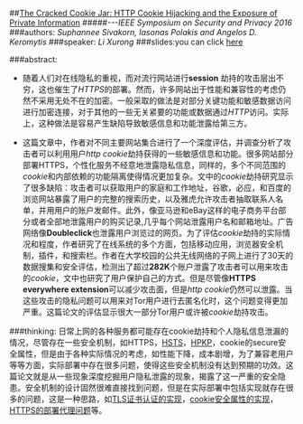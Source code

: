 ##[The Cracked Cookie Jar: HTTP Cookie Hijacking and the Exposure of Private Information](http://www.cs.columbia.edu/~angelos/Papers/2016/cookiejar.pdf)
#####*---IEEE Symposium on Security and Privacy 2016*
###authors: *Suphannee Sivakorn, Iasonas Polakis and Angelos D. Keromytis*
###speaker: *Li Xurong*
###slides:you can click [here](https://www.blackhat.com/docs/us-16/materials/us-16-Sivakorn-HTTP-Cookie-Hijacking-In-The-Wild-Security-And-Privacy-Implications.pdf)

###abstract: 
   * 随着人们对在线隐私的重视，而对流行网站进行**session** 劫持的攻击层出不穷，这也催生了*HTTPS*的部署。然而，许多网站出于性能和兼容性的考虑仍然不采用无处不在的加密。一般采取的做法是对部分关键功能和敏感数据访问进行加密连接，对于其他的一些无关紧要的功能或数据通过*HTTP*访问。实际上，这种做法是容易产生缺陷导致敏感信息和功能泄露给第三方。

* 这篇文章中，作者对不同主要网站集合进行了一个深度评估，并调查分析了攻击者可以利用用户*http cookie*劫持获得的一些敏感信息和功能。很多网站部分部署HTTPS，个性化服务不经意地泄露隐私信息，同样的，多个不同范围的*cookie*和内部依赖的功能隔离使得情况更加复杂。文中的*cookie*劫持研究显示了很多缺陷：攻击者可以获取用户的家庭和工作地址，谷歌，必应，和百度的浏览网站暴露了用户的完整的搜索历史，以及雅虎允许攻击者抽取联系人名单，并用用户的账户发邮件。此外，像亚马逊和eBay这样的电子商务平台部分或者全部地泄露用户的购买记录,几乎每个网站泄露用户名和邮箱地址。广告网络像**Doubleclick**也泄露用户浏览过的网页。为了评估*cookie*劫持的实际情况和程度，作者研究了在线系统的多个方面，包括移动应用，浏览器安全机制，插件，和搜索栏。作者在大学校园的公共无线网络的子网上进行了30天的数据搜集和安全评估，检测出了超过**282K**个账户泄露了攻击者可以用来攻击的*cookie*，文中也研究了用户保护自己的方式。但是尽管像**HTTPS everywhere extension**可以减少攻击面，但是*http cookie*仍然可以泄露。当这些攻击的隐私问题可以用来对Tor用户进行去匿名化时，这个问题变得更加严重。这篇论文的评估显示很大一部分Tor用户或许被*cookie*劫持攻击。


###thinking:
日常上网的各种服务都可能存在cookie劫持和个人隐私信息泄漏的情况，尽管存在一些安全机制，如HTTPS，[HSTS](https://en.wikipedia.org/wiki/HTTP_Strict_Transport_Security)，[HPKP](https://en.wikipedia.org/wiki/HTTP_Public_Key_Pinning)，cookie的secure安全属性，但是由于各种实际情况的考虑，如性能下降，成本剧增，为了兼容老用户等等方面，实际部署中存在很多问题，使得这些安全机制没有达到预期的功效。这篇论文就是从一些现象深度挖掘用户隐私泄露的现象，揭露了这一严重的安全隐患。安全机制的设计固然很难直接找到问题，但是在实际部署中包括实现就存在很多的问题，这是一种思路，如[TLS证书认证的实现](http://www.cs.utexas.edu/~shmat/shmat_ccs12.pdf)，[cookie安全属性的实现](https://www.usenix.org/system/files/conference/usenixsecurity15/sec15-paper-zheng-updated.pdf)，[HTTPS的部署代理问题](http://citeseerx.ist.psu.edu/viewdoc/download?doi=10.1.1.156.6830&rep=rep1&type=pdf)等。